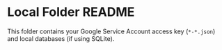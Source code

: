 # Local Folder README

This folder contains your Google Service Account access key (`*-*.json`) and local databases (if using SQLite).